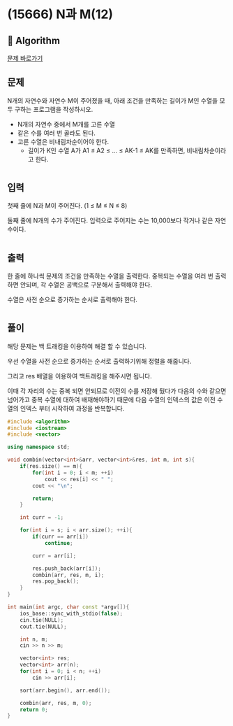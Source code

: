 # (15666) N과 M(12)
## :100: Algorithm
[문제 바로가기](https://www.acmicpc.net/problem/15666)

## 문제
N개의 자연수와 자연수 M이 주어졌을 때, 아래 조건을 만족하는 길이가 M인 수열을 모두 구하는 프로그램을 작성하시오.

- N개의 자연수 중에서 M개를 고른 수열
- 같은 수를 여러 번 골라도 된다.
- 고른 수열은 비내림차순이어야 한다.
    - 길이가 K인 수열 A가 A1 ≤ A2 ≤ ... ≤ AK-1 ≤ AK를 만족하면, 비내림차순이라고 한다.
#
## 입력
첫째 줄에 N과 M이 주어진다. (1 ≤ M ≤ N ≤ 8)

둘째 줄에 N개의 수가 주어진다. 입력으로 주어지는 수는 10,000보다 작거나 같은 자연수이다.
#
## 출력
한 줄에 하나씩 문제의 조건을 만족하는 수열을 출력한다. 중복되는 수열을 여러 번 출력하면 안되며, 각 수열은 공백으로 구분해서 출력해야 한다.

수열은 사전 순으로 증가하는 순서로 출력해야 한다.
#
## 풀이
해당 문제는 백 트래킹을 이용하여 해결 할 수 있습니다.  

우선 수열을 사전 순으로 증가하는 순서로 출력하기위해 정렬을 해줍니다.  

그리고 res 배열을 이용하여 백트래킹을 해주시면 됩니다.  

이때 각 자리의 수는 중복 되면 안되므로 이전의 수를 저장해 뒀다가 다음의 수와 같으면 넘어가고 중복 수열에 대하여 배재해야하기 때문에 다음 수열의 인덱스의 값은 이전 수열의 인덱스 부터 시작하여 과정을 반복합니다.

```cpp
#include <algorithm>
#include <iostream>
#include <vector>

using namespace std;

void combin(vector<int>&arr, vector<int>&res, int m, int s){
    if(res.size() == m){
        for(int i = 0; i < m; ++i)
            cout << res[i] << " ";
        cout << "\n";

        return;
    }

    int curr = -1;

    for(int i = s; i < arr.size(); ++i){
        if(curr == arr[i])
            continue;

        curr = arr[i];

        res.push_back(arr[i]);
        combin(arr, res, m, i);
        res.pop_back();
    }
}

int main(int argc, char const *argv[]){
    ios_base::sync_with_stdio(false);
    cin.tie(NULL);
    cout.tie(NULL);

    int n, m;
    cin >> n >> m;

    vector<int> res;
    vector<int> arr(n);
    for(int i = 0; i < n; ++i)
        cin >> arr[i];

    sort(arr.begin(), arr.end());

    combin(arr, res, m, 0);
    return 0;
}
```